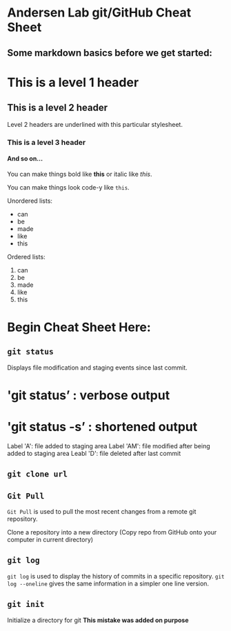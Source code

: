 <link href="https://raw.githubusercontent.com/jasonm23/markdown-css-themes/gh-pages/markdown7.css" rel="stylesheet"></link>

# Andersen Lab git/GitHub Cheat Sheet

## Some markdown basics before we get started:


# This is a level 1 header

## This is a level 2 header

Level 2 headers are underlined with this particular stylesheet.

### This is a level 3 header

#### And so on...

You can make things bold like **this** or italic like *this*.

You can make things look code-y like `this`.

Unordered lists:

- can
- be
- made
- like
- this

Ordered lists:

1. can
2. be
3. made
4. like
5. this

# Begin Cheat Sheet Here:

## `git status`
Displays file modification and staging events since last commit.
# 'git status’ : verbose output
# 'git status -s’ : shortened output
Label 'A': file added to staging area
Label 'AM': file modified after being added to staging area
Leabl 'D': file deleted after last commit


## `git clone url`

## ``Git Pull``
``Git Pull`` is used to pull the most recent changes from a remote git repository.


Clone a repository into a new directory (Copy repo from GitHub onto your computer in current directory)

## `git log`

`git log` is used to display the history of commits in a specific repository. `git log --oneline` gives the same information in a simpler one line version.

## `git init`

Initialize a directory for git **This mistake was added on purpose**
